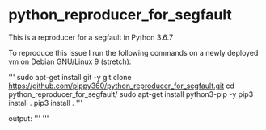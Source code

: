 # python_reproducer_for_segfault
This is a reproducer for a segfault in Python 3.6.7

To reproduce this issue I run the following commands on a newly deployed vm on Debian GNU/Linux 9 (stretch):

'''
sudo apt-get install git -y
git clone https://github.com/pippy360/python_reproducer_for_segfault.git
cd python_reproducer_for_segfault/
sudo apt-get install python3-pip -y
pip3 install .
pip3 install .
'''

output:
'''
'''
